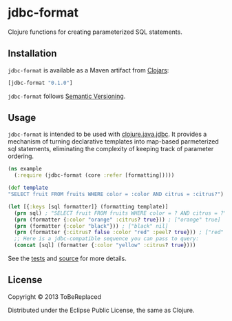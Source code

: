# jdbc-format

Clojure functions for creating parameterized SQL statements.

## Installation

`jdbc-format` is available as a Maven artifact from [Clojars]:
```clojure
[jdbc-format "0.1.0"]
```
`jdbc-format` follows [Semantic Versioning].

## Usage

`jdbc-format` is intended to be used with [clojure.java.jdbc].  It provides a mechanism of turning declarative templates into map-based parmeterized sql statements, eliminating the complexity of keeping track of parameter ordering.

```clojure
(ns example
  (:require (jdbc-format (core :refer [formatting]))))

(def template
"SELECT fruit FROM fruits WHERE color = :color AND citrus = :citrus?")

(let [{:keys [sql formatter]} (formatting template)]
  (prn sql) ; "SELECT fruit FROM fruits WHERE color = ? AND citrus = ?"
  (prn (formatter {:color "orange" :citrus? true})) ; ["orange" true]
  (prn (formatter {:color "black"})) ; ["black" nil]
  (prn (formatter {:citrus? false :color "red" :peel? true})) ; ["red" false]
  ;; Here is a jdbc-compatible sequence you can pass to query:
  (concat [sql] (formatter {:color "yellow" :citrus? true})))
```

See the [tests] and [source] for more details.

## License

Copyright © 2013 ToBeReplaced

Distributed under the Eclipse Public License, the same as Clojure.

[Clojars]: http://clojars.org/jdbc-format
[clojure.java.jdbc]: https://github.com/clojure/java.jdbc
[tests]: https://github.com/ToBeReplaced/jdbc-format/blob/master/test/jdbc_format/core_test.clj
[source]: https://github.com/ToBeReplaced/jdbc-format/blob/master/src/jdbc_format/core.clj
[Semantic Versioning]: http://semver.org
